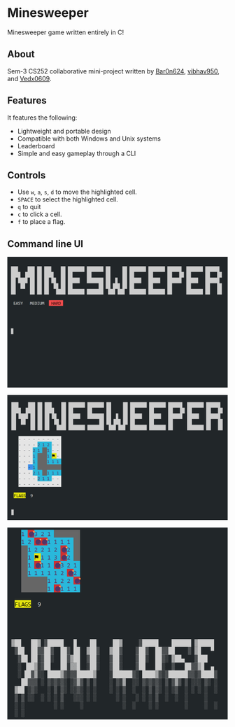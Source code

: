 # Minesweeper

Minesweeper game written entirely in C!

## About

Sem-3 CS252 collaborative mini-project written by [Bar0n624](https://github.com/Bar0n624), [vibhav950](https://github.com/vibhav950), and [Vedx0609](https://github.com/Vedx0609).

## Features

It features the following:

- Lightweight and portable design
- Compatible with both Windows and Unix systems
- Leaderboard
- Simple and easy gameplay through a CLI

## Controls

- Use `w`, `a`, `s`, `d` to move the highlighted cell.
- `SPACE` to select the highlighted cell.
- `q` to quit
- `c` to click a cell.
- `f` to place a flag.

## Command line UI

![1710267334474](image/README/1710267334474.png)

![1710267359764](image/README/1710267359764.png)

![1710267372441](image/README/1710267372441.png)
